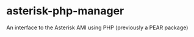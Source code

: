 asterisk-php-manager
====================

An interface to the Asterisk AMI using PHP (previously a PEAR package)
